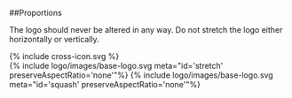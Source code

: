 <section id="logo-page-proportions">
</section>

##Proportions

The logo should never be altered in any way. Do not stretch the logo either horizontally or vertically.

<div class="red-cross-spacing">
{% include cross-icon.svg %}
</div>

<div>
{% include logo/images/base-logo.svg meta="id='stretch' preserveAspectRatio='none'"%}
{% include logo/images/base-logo.svg meta="id='squash' preserveAspectRatio='none'"%}
</div>